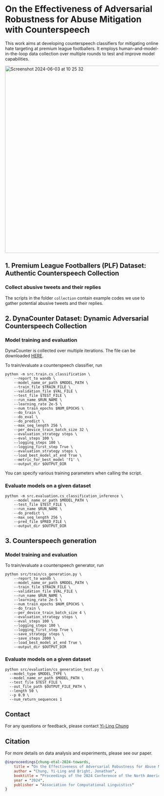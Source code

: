 # On the Effectiveness of Adversarial Robustness for Abuse Mitigation with Counterspeech

This work aims at developing counterspeech classifiers for mitigating online hate targeting at premium league footballers. It employs human-and-model-in-the-loop data collection over multiple rounds to test and improve model capabilities. 

<img width="613" alt="Screenshot 2024-06-03 at 10 25 32" src="https://github.com/Turing-Online-Safety-Codebase/counterspeech_adversarial/assets/9419045/ef210929-c436-42f0-ac5e-f18acba12081">


## 1. Premium League Footballers (PLF) Dataset: Authentic Counterspeech Collection
### Collect abusive tweets and their replies
The scripts in the folder `collection` contain example codes we use to gather potential abusive tweets and their replies.


## 2. DynaCounter Dataset: Dynamic Adversarial Counterspeech Collection
### Model training and evaluation
DynaCounter is collected over multiple iterations. The file can be downloaded [HERE](https://github.com/Turing-Online-Safety-Codebase/counterspeech_adversarial/blob/main/data/adversarial_data/DynaCounter.csv). 

To train/evaluate a counterspeech classifier, run

```
python -m src.train.cs_classification \
    --report_to wandb \
    --model_name_or_path $MODEL_PATH \
    --train_file $TRAIN_FILE \
    --validation_file $VAL_FILE \
    --test_file $TEST_FILE \
    --run_name $RUN_NAME \
    --learning_rate 2e-5 \
    --num_train_epochs $NUM_EPOCHS \
    --do_train \
    --do_eval \
    --do_predict \
    --max_seq_length 256 \
    --per_device_train_batch_size 32 \
    --evaluation_strategy steps \
    --eval_steps 100 \
    --logging_steps 100 \
    --logging_first_step True \
    --evaluation_strategy steps \
    --load_best_model_at_end True \
    --metric_for_best_model 'f1' \
    --output_dir $OUTPUT_DIR
```

You can specify various training parameters when calling the script.

### Evaluate models on a given dataset

```
python -m src.evaluation.cs_classification_inference \
    --model_name_or_path $MODEL_PATH \
    --test_file $TEST_FILE \
    --run_name $RUN_NAME \    
    --do_predict \
    --max_seq_length 256 \
    --pred_file $PRED_FILE \
    --output_dir $OUTPUT_DIR
```

## 3. Counterspeech generation

### Model training and evaluation
To train/evaluate a counterspeech generator, run

```
python src/train/cs_generation.py \
    --report_to wandb \
    --model_name_or_path $MODEL_PATH \
    --train_file $TRAIN_FILE \
    --validation_file $VAL_FILE \
    --run_name $RUN_NAME \
    --learning_rate 2e-5 \
    --num_train_epochs $NUM_EPOCHS \
    --do_train \
    --per_device_train_batch_size 4 \
    --evaluation_strategy steps \
    --eval_steps 100 \
    --logging_steps 100 \
    --logging_first_step True \
    --save_strategy steps \
    --save_steps 2000 \
    --load_best_model_at_end True \
    --output_dir $OUTPUT_DIR
```


### Evaluate models on a given dataset

```
python src/evaluation/cs_generation_test.py \
  --model_type $MODEL_TYPE \
  --model_name_or_path $MODEL_PATH \
  --test_file $TEST_FILE \
  --out_file_path $OUTPUT_FILE_PATH \
  --length 50 \
  --p 0.9 \
  --num_return_sequences 1  
```


## Contact

For any questions or feedback, please contact [Yi-Ling Chung](mailto:yilingchung27@gmail.com?subject=[GitHub]%20Adversarial%20Counterspeech%20)


## Citation

For more details on data analysis and experiments, please see our paper.

```bibtex
@inproceedings{chung-etal-2024-towards,
    title = "On the Effectiveness of Adversarial Robustness for Abuse Mitigation with Counterspeech",
    author = "Chung, Yi-Ling and Bright, Jonathan",
    booktitle = "Proceedings of the 2024 Conference of the North American Chapter of the Association for Computational Linguistics: Human Language Technologies ",
    year = "2024",
    publisher = "Association for Computational Linguistics"
}
```

